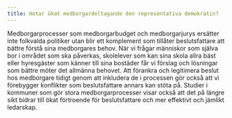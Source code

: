 ```yaml
---
title: Hotar ökat medborgardeltagande den representativa demokratin?
---
```

Medborgarprocesser som medborgarbudget och medborgarjurys ersätter inte folkvalda politiker utan blir ett komplement som tillåter beslutsfattare att bättre förstå sina medborgares behov. När vi frågar människor som själva bor i området som ska påverkas, skolelever som kan sina skola allra bäst eller hyresgäster som känner till sina bostäder får vi förslag och lösningar som bättre möter det allmänna behovet. Att förankra och legitimera beslut hos medborgare tidigt genom att inkludera de i processen gör också att vi förebygger konflikter som beslutsfattare annars kan stöta på.
Studier i kommuner som gör stora medborgarprocesser visar också att det på längre sikt bidrar till ökat förtroende för beslutsfattare och mer effektivt och jämlikt ledarskap.
